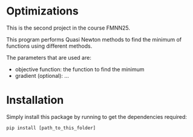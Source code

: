 # Optimizations

This is the second project in the course FMNN25.

This program performs Quasi Newton methods to find the minimum of functions using different methods.

The parameters that are used are:
- objective function: the function to find the minimum
- gradient (optional): ...


# Installation

Simply install this package by running to get the dependencies required:
``` 
pip install [path_to_this_folder]
```